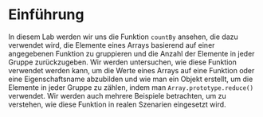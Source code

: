 # Einführung

In diesem Lab werden wir uns die Funktion `countBy` ansehen, die dazu verwendet wird, die Elemente eines Arrays basierend auf einer angegebenen Funktion zu gruppieren und die Anzahl der Elemente in jeder Gruppe zurückzugeben. Wir werden untersuchen, wie diese Funktion verwendet werden kann, um die Werte eines Arrays auf eine Funktion oder eine Eigenschaftsname abzubilden und wie man ein Objekt erstellt, um die Elemente in jeder Gruppe zu zählen, indem man `Array.prototype.reduce()` verwendet. Wir werden auch mehrere Beispiele betrachten, um zu verstehen, wie diese Funktion in realen Szenarien eingesetzt wird.
